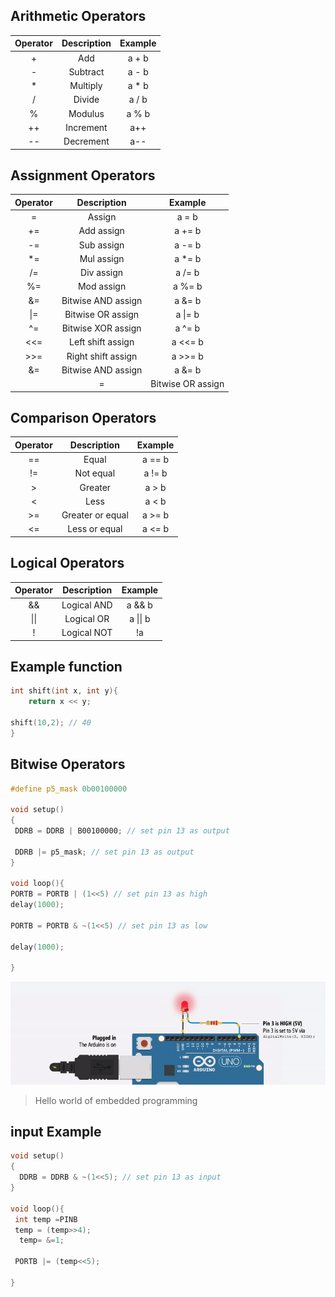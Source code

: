 <!-- make table for arthmetic operators -->

## Arithmetic Operators

| Operator | Description | Example |
| :------: | :---------: | :-----: |
|    +     |     Add     |  a + b  |
|    -     |  Subtract   |  a - b  |
|    \*    |  Multiply   | a \* b  |
|    /     |   Divide    |  a / b  |
|    %     |   Modulus   |  a % b  |
|    ++    |  Increment  |   a++   |
|    --    |  Decrement  |   a--   |

## Assignment Operators

| Operator |    Description     |      Example      |
| :------: | :----------------: | :---------------: | 
|    =     |       Assign       |       a = b       |
|    +=    |     Add assign     |      a += b       |
|    -=    |     Sub assign     |      a -= b       |
|   \*=    |     Mul assign     |      a \*= b      |
|    /=    |     Div assign     |      a /= b       |
|    %=    |     Mod assign     |      a %= b       |
|    &=    | Bitwise AND assign |      a &= b       |
|   \|=    | Bitwise OR assign  |      a \|= b      |
|    ^=    | Bitwise XOR assign |      a ^= b       |
|   <<=    | Left shift assign  |      a <<= b      |
|   >>=    | Right shift assign |      a >>= b      |
|    &=    | Bitwise AND assign |      a &= b       |
|          |         =          | Bitwise OR assign | a   | = b |

## Comparison Operators

| Operator |   Description    | Example |
| :------: | :--------------: | :-----: |
|    ==    |      Equal       | a == b  |
|    !=    |    Not equal     | a != b  |
|    >     |     Greater      |  a > b  |
|    <     |       Less       |  a < b  |
|    >=    | Greater or equal | a >= b  |
|    <=    |  Less or equal   | a <= b  |

## Logical Operators

| Operator | Description | Example  |
| :------: | :---------: | :------: |
|    &&    | Logical AND |  a && b  |
|   \|\|   | Logical OR  | a \|\| b |
|    !     | Logical NOT |    !a    |

## Example function

```c++
int shift(int x, int y){
    return x << y;

shift(10,2); // 40
}
```

## Bitwise Operators

```c++
#define p5_mask 0b00100000

void setup()
{
 DDRB = DDRB | B00100000; // set pin 13 as output

 DDRB |= p5_mask; // set pin 13 as output
}

void loop(){
PORTB = PORTB | (1<<5) // set pin 13 as high
delay(1000);

PORTB = PORTB & ~(1<<5) // set pin 13 as low

delay(1000);

}

```
![blink](./images/blink.gif)

> Hello world of embedded programming


## input Example


```c++
void setup()
{
  DDRB = DDRB & ~(1<<5); // set pin 13 as input
}

void loop(){
 int temp =PINB
 temp = (temp>>4);
  temp= &=1;
 
 PORTB |= (temp<<5);

}